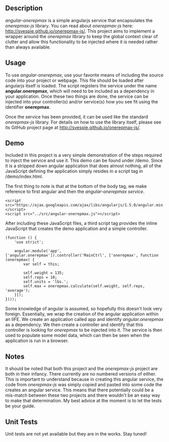 Description
-----------
*angular-onerepmax* is a simple angularjs service that encapsulates the *onerepmax-js* library. You can read about *onerepmax-js* here: http://svespie.github.io/onerepmax-js/. This project aims to implement a wrapper around the *onerepmax* library to keep the global context clear of clutter and allow this functionality to be injected where it is needed rather than always available.

Usage
-----
To use *angular-onerepmax*, use your favorite means of including the source code into your project or webpage. This file should be loaded after angularjs itself is loaded. The script registers the service under the name **angular.onerepmax**, which will need to be included as a dependency in your application. Once these two things are done, the service can be injected into your controller(s) and/or service(s) how you see fit using the identifier **onerepmax**.

Once the service has been provided, it can be used like the standard *onerepmax-js* library. For details on how to use the library itself, please see its GitHub project page at http://svespie.github.io/onerepmax-js/.

Demo
----
Included in this project is a very simple demonstration of the steps required to inject the service and use it. This demo can be found under /demo. Since it is a stripped down angular application that does almost nothing, all of the JavaScript defining the application simply resides in a script tag in /demo/index.html.

The first thing to note is that at the bottom of the body tag, we make reference to first angular and then the *angular-onerepmax service*.

    <script src="https://ajax.googleapis.com/ajax/libs/angularjs/1.5.0/angular.min.js"></script>
    <script src="../src/angular-onerepmax.js"></script>
    
After including these JavaScript files, a third script tag provides the inline JavaScript that creates the demo application and a simple controller.

    (function () {
        'use strict';

        angular.module('app', ['angular.onerepmax']).controller('MainCtrl', ['onerepmax', function (onerepmax) {
            var self = this;

            self.weight = 135;
            self.reps = 10;
            self.units = 'lbs.';
            self.max = onerepmax.calculate(self.weight, self.reps, 'average');
        }]);
    }());
    
Some knowledge of angular is assumed, so hopefully this doesn't look very foreign. Essentially, we wrap the creation of the angular application within an IIFE. We create an application called app and identify *angular.onerepmax* as a dependency. We then create a controller and identify that this controller is looking for *onerepmax* to be injected into it. The service is then used to populate some model data, which can then be seen when the application is run in a browser.

Notes
-----
It should be noted that both this project and the *onerepmax-js* project are both in their infancy. There currently are no numbered versions of either. This is important to understand because in creating this angular service, the code from *onerepmax-js* was simply copied and pasted into some code the creates an angular service. This means that there potentially could be a mis-match between these two projects and there wouldn't be an easy way to make that determination. My best advice at the moment is to let the tests be your guide.

Unit Tests
----------
Unit tests are not yet available but they are in the works. Stay tuned!